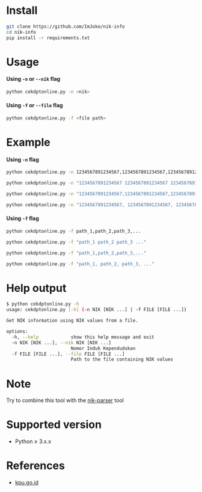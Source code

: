 # Install
```sh
git clone https://github.com/ImJoke/nik-info
cd nik-info
pip install -r requirements.txt
```
# Usage
#### Using `-n` or `--nik` flag
```sh
python cekdptonline.py -n <nik>
```
#### Using `-f` or `--file` flag
```sh
python cekdptonline.py -f <file path>
```
# Example
#### Using `-n` flag
```sh
python cekdptonline.py -n 1234567891234567,1234567891234567,1234567891234567,...
```
```sh
python cekdptonline.py -n "1234567891234567 1234567891234567 1234567891234567 ..."
```
```sh
python cekdptonline.py -n "1234567891234567,1234567891234567,1234567891234567,..."
```
```sh
python cekdptonline.py -n "1234567891234567, 1234567891234567, 1234567891234567, ..."
```
#### Using `-f` flag
```sh
python cekdptonline.py -f path_1,path_2,path_3,...
```
```sh
python cekdptonline.py -f "path_1 path_2 path_3 ..."
```
```sh
python cekdptonline.py -f "path_1,path_2,path_3,..."
```
```sh
python cekdptonline.py -f "path_1, path_2, path_3, ..."
```
# Help output
```sh
$ python cekdptonline.py -h
usage: cekdptonline.py [-h] (-n NIK [NIK ...] | -f FILE [FILE ...])

Get NIK information using NIK values from a file.

options:
  -h, --help            show this help message and exit
  -n NIK [NIK ...], --nik NIK [NIK ...]
                        Nomor Induk Kependudukan
  -f FILE [FILE ...], --file FILE [FILE ...]
                        Path to the file containing NIK values
```
# Note
Try to combine this tool with the [nik-parser](https://github.com/ImJoke/nik-parser "nik-parser") tool
# Supported version
- Python ≥ 3.x.x
# References
- [kpu.go.id](https://cekdptonline.kpu.go.id "cekdptonline")
